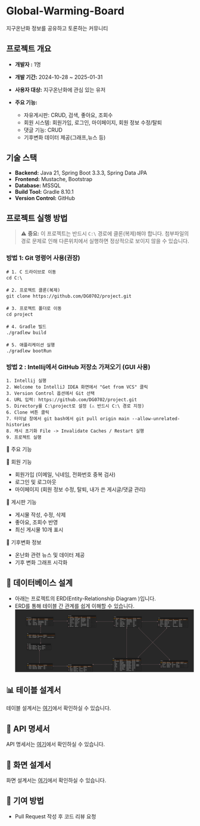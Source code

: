 # Global-Warming-Board
지구온난화 정보를 공유하고 토론하는 커뮤니티 

## 프로젝트 개요

- **개발자 :** 1명

- **개발 기간:** 2024-10-28 ~ 2025-01-31

- **사용자 대상:** 지구온난화에 관심 있는 유저

- **주요 기능:**
  - 자유게시판: CRUD, 검색, 좋아요, 조회수
  - 회원 시스템: 회원가입, 로그인, 마이페이지, 회원 정보 수정/탈퇴
  - 댓글 기능: CRUD
  - 기후변화 데이터 제공(그래프,뉴스 등)

## 기술 스택
- **Backend:** Java 21, Spring Boot 3.3.3, Spring Data JPA
- **Frontend:** Mustache, Bootstrap
- **Database:** MSSQL
- **Build Tool:** Gradle 8.10.1
- **Version Control:** GitHub

## 프로젝트 실행 방법
> ⚠ **중요:** 이 프로젝트는 반드시 `C:\` 경로에 클론(복제)해야 합니다.
>  첨부파일의 경로 문제로 인해 다른위치에서 실행하면 정상적으로 보이지 않을 수 있습니다.

### **방법 1: Git 명령어 사용(권장)**

```터미널 창 git bash
# 1. C 드라이브로 이동
cd C:\

# 2. 프로젝트 클론(복제)
git clone https://github.com/DG0702/project.git

# 3. 프로젝트 폴더로 이동
cd project

# 4. Gradle 빌드
./gradlew build

# 5. 애플리케이션 실행
./gradlew bootRun
```

### **방법 2 : Intellij에서 GitHub 저장소 가져오기 (GUI 사용)**
```
1. Intellij 실행 
2. Welcome to IntelliJ IDEA 화면에서 "Get from VCS" 클릭
3. Version Control 옵션에서 Git 선택
4. URL 입력: https://github.com/DG0702/project.git
5. Directory를 C:\project로 설정 (⚠ 반드시 C:\ 경로 지정)
6. Clone 버튼 클릭
7. 터미널 창에서 git bash에서 git pull origin main --allow-unrelated-histories
8. 캐시 초기화 File -> Invalidate Caches / Restart 실행
9. 프로젝트 실행
```

📌 주요 기능

🔹 회원 기능
- 회원가입 (이메일, 닉네임, 전화번호 중복 검사)
- 로그인 및 로그아웃
- 마이페이지 (회원 정보 수정, 탈퇴, 내가 쓴 게시글/댓글 관리)

🔹 게시판 기능
- 게시물 작성, 수정, 삭제
- 좋아요, 조회수 반영
- 최신 게시물 10개 표시 

🔹 기후변화 정보

- 온난화 관련 뉴스 및 데이터 제공
- 기후 변화 그래프 시각화


## 📂 데이터베이스 설계
- 아래는 프로젝트의 ERD(Entity-Relationship Diagram )입니다.
- ERD를 통해 테이블 간 관계를 쉽게 이해할 수 있습니다.
![ERD 다이어그램](./docs/erd-diagram.png)

## 📊 테이블 설계서
테이블 설계서는 [여기](./docs/database-design.docx)에서 확인하실 수 있습니다.

## 📢 API 명세서
API 명세서는 [여기](./docs/api-design.docx)에서 확인하실 수 있습니다.

## 🎨 화면 설계서
화면 설계서는 [여기](./docs/ui-design.docx)에서 확인하실 수 있습니다.


## 🤝 기여 방법
- Pull Request 작성 후 코드 리뷰 요청